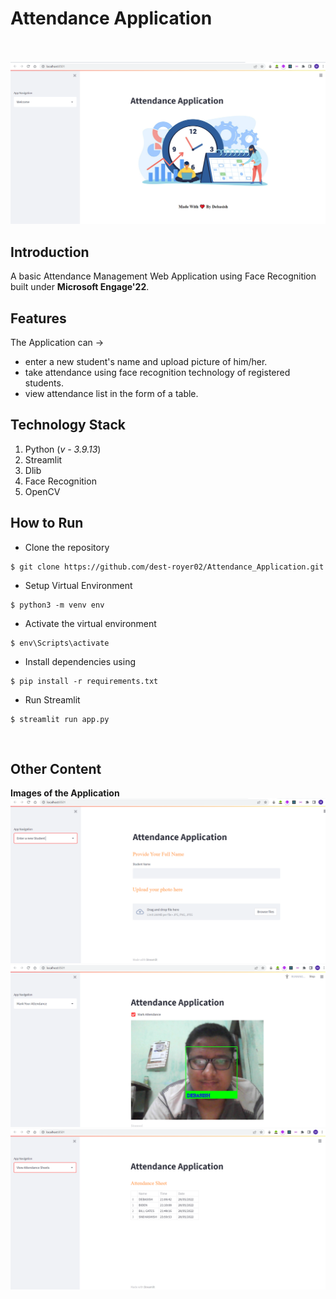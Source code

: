 # Attendance Application</br></br>

![Home Page](https://github.com/dest-royer02/Attendance_Application/blob/main/Extras_for_Readme_File/1.png)

## Introduction
A basic Attendance Management Web Application using Face Recognition built under **Microsoft Engage'22**. </br>

## Features
The Application can ->
* enter a new student's name and upload picture of him/her.
* take attendance using face recognition technology of registered students.
* view attendance list in the form of a table. </br>

## Technology Stack
1. Python (*v - 3.9.13*)
2. Streamlit
3. Dlib
4. Face Recognition
5. OpenCV </br>

## How to Run
* Clone the repository

```
$ git clone https://github.com/dest-royer02/Attendance_Application.git
```
* Setup Virtual Environment

```
$ python3 -m venv env
```
* Activate the virtual environment

```
$ env\Scripts\activate
```
* Install dependencies using

```
$ pip install -r requirements.txt
```
* Run Streamlit

```
$ streamlit run app.py
```
</br>

## Other Content
**Images of the Application**
![Entry Page](https://github.com/dest-royer02/Attendance_Application/blob/main/Extras_for_Readme_File/2.png)
</br>
![Mark Attendance Page](https://github.com/dest-royer02/Attendance_Application/blob/main/Extras_for_Readme_File/3.png)
</br>
![View Attendance Page](https://github.com/dest-royer02/Attendance_Application/blob/main/Extras_for_Readme_File/4.png)


